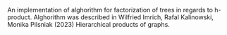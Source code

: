 An implementation of alghorithm for factorization of trees in regards to h-product. Alghorithm was described in Wilfried Imrich, Rafal Kalinowski, Monika Pilsniak (2023) Hierarchical products of graphs.
